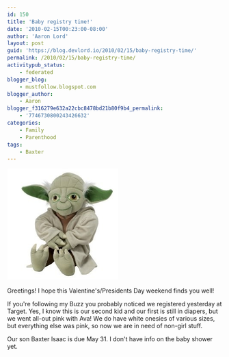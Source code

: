 ```yaml
---
id: 150
title: 'Baby registry time!'
date: '2010-02-15T00:23:00-08:00'
author: 'Aaron Lord'
layout: post
guid: 'https://blog.devlord.io/2010/02/15/baby-registry-time/'
permalink: /2010/02/15/baby-registry-time/
activitypub_status:
    - federated
blogger_blog:
    - mustfollow.blogspot.com
blogger_author:
    - Aaron
blogger_f316279e632a22cbc8478bd21b80f9b4_permalink:
    - '7746730800243426632'
categories:
    - Family
    - Parenthood
tags:
    - Baxter
---
```


<img style="border-color:initial;border-style:initial;border-width:0;" src="/assets/img/2011/10/aaaadgt7gqeaaaaaajah4g.jpg" />

Greetings! I hope this Valentine's/Presidents Day weekend finds you well!

If you're following my <span class="removed_link" title="http://www.google.com/buzz">Buzz</span> you probably noticed we <span class="removed_link" title="http://www.target.com/registry/baby/239KUC1QFAA9T/guestview">registered</span> yesterday at Target. Yes, I know this is our second kid and our first is still in diapers, but we went all-out pink with Ava! We do have white onesies of various sizes, but everything else was pink, so now we are in need of non-girl stuff.

Our son Baxter Isaac is due May 31. I don't have info on the baby shower yet.
